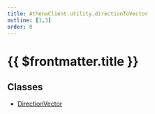 ```yaml
---
title: AthenaClient.utility.directionToVector
outline: [1,3]
order: 0
---
```


# {{ $frontmatter.title }}


## Classes

- [DirectionVector](../classes/client_utility_directionToVector_DirectionVector.md)
